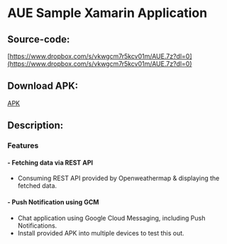 # AUE Sample Xamarin Application 

## Source-code:
[https://www.dropbox.com/s/vkwgcm7r5kcv01m/AUE.7z?dl=0](https://www.dropbox.com/s/vkwgcm7r5kcv01m/AUE.7z?dl=0)

## Download APK:
[APK](https://www.dropbox.com/s/256vp54a5ij85hf/AUE_Sample.apk.7z?dl=0)

## Description:

### Features 
#### - Fetching data via REST API 
- Consuming REST API provided by Openweathermap & displaying the fetched data.

#### - Push Notification using GCM
- Chat application using Google Cloud Messaging, including Push Notifications.
- Install provided APK into multiple devices to test this out.
